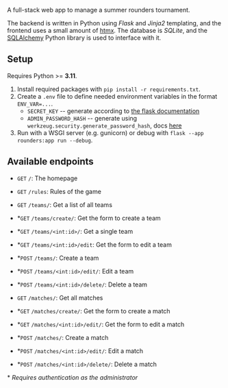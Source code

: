 A full-stack web app to manage a summer rounders tournament.

The backend is written in Python using *Flask* and *Jinja2* templating, and the frontend uses a small amount of [htmx](https://htmx.org/).
The database is *SQLite*, and the [SQLAlchemy](https://www.sqlalchemy.org/) Python library is used to interface with it.

## Setup
Requires Python >= **3.11**.
1. Install required packages with `pip install -r requirements.txt`.
2. Create a `.env` file to define needed environment variables in the format `ENV_VAR=...`.
    - `SECRET_KEY` -- generate according to [the flask documentation](https://flask.palletsprojects.com/en/2.3.x/config/#SECRET_KEY)
    - `ADMIN_PASSWORD_HASH` -- generate using `werkzeug.security.generate_password_hash`, docs [here](https://werkzeug.palletsprojects.com/en/3.0.x/utils/#werkzeug.security.generate_password_hash)
3. Run with a WSGI server (e.g. gunicorn) or debug with `flask --app rounders:app run --debug`.

## Available endpoints

- `GET` `/`: The homepage
- `GET` `/rules`: Rules of the game


- `GET` `/teams/`: Get a list of all teams
- \*`GET` `/teams/create/`: Get the form to create a team
- \*`GET` `/teams/<int:id>/`: Get a single team
- \*`GET` `/teams/<int:id>/edit`: Get the form to edit a team
- \*`POST` `/teams/`: Create a team
- \*`POST` `/teams/<int:id>/edit/`: Edit a team
- \*`POST` `/teams/<int:id>/delete/`: Delete a team


- `GET` `/matches/`: Get all matches
- \*`GET` `/matches/create/`: Get the form to create a match
- \*`GET` `/matches/<int:id>/edit/`: Get the form to edit a match
- \*`POST` `/matches/`: Create a match
- \*`POST` `/matches/<int:id>/edit/`: Edit a match
- \*`POST` `/matches/<int:id>/delete/`: Delete a match


\* *Requires authentication as the administrator*

